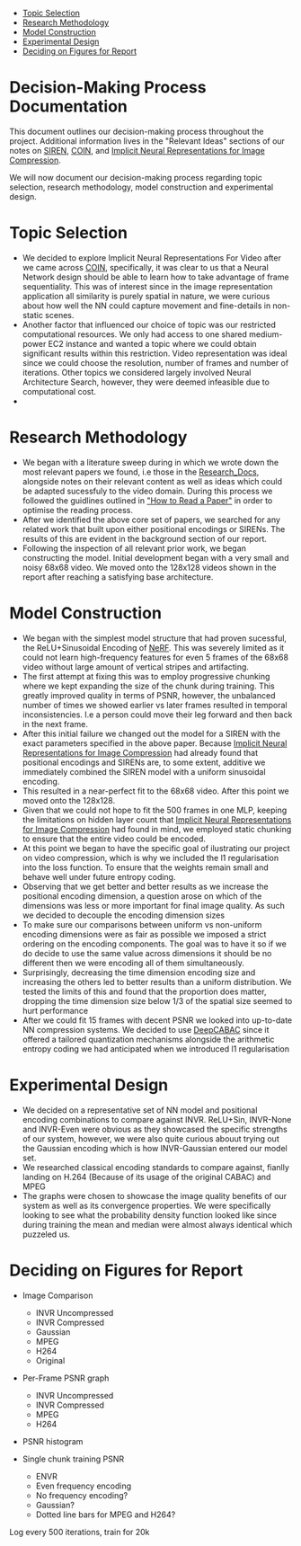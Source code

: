 - [Topic Selection](#topic-selection)
- [Research Methodology](#research-methodology)
- [Model Construction](#model-construction)
- [Experimental Design](#experimental-design)
- [Deciding on Figures for Report](#deciding-on-figures-for-report)

# Decision-Making Process Documentation

This document outlines our decision-making process throughout the project. Additional information lives in the "Relevant Ideas" sections of our notes on [SIREN](Research_Docs/SIREN:%20Implicit%20Neural%20Representations%20with%20Periodic%20Activation%20Functions.md), [COIN](Research_Docs/COIN:%20COmpression%20with%20Implicit%20Neural%20representations.md), and [Implicit Neural Representations for Image Compression](Research_Docs/Implicit%20Neural%20Representations%20for%20Image%20Compression.md). 


We will now document our decision-making process regarding topic selection, research methodology, model construction and experimental design.

# Topic Selection
- We decided to explore Implicit Neural Representations For Video after we came across [COIN](Research_Docs/COIN:%20COmpression%20with%20Implicit%20Neural%20representations.md), specifically, it was clear to us that a Neural Network design should be able to learn how to take advantage of frame sequentiality. This was of interest since in the image representation application all similarity is purely spatial in nature, we were curious about how well the NN could capture movement and fine-details in non-static scenes.
- Another factor that influenced our choice of topic was our restricted computational resources. We only had access to one shared medium-power EC2 instance and wanted a topic where we could obtain significant results within this restriction. Video representation was ideal since we could choose the resolution, number of frames and number of iterations. Other topics we considered largely involved Neural Architecture Search, however, they were deemed infeasible due to computational cost.
- 
# Research Methodology
- We began with a literature sweep during in which we wrote down the most relevant papers we found, i.e those in the [Research_Docs](Research_Docs/), alongside notes on their relevant content as well as ideas which could be adapted sucessfuly to the video domain. During this process we followed the guidlines outlined in ["How to Read a Paper"](https://dl.acm.org/doi/pdf/10.1145/1273445.1273458) in order to optimise the reading process. 
- After we identified the above core set of papers, we searched for any related work that built upon either positional encodings or SIRENs. The results of this are evident in the background section of our report. 
- Following the inspection of all relevant prior work, we began constructing the model. Initial development began with a very small and noisy 68x68 video. We moved onto the 128x128 videos shown in the report after reaching a satisfying base architecture.
# Model Construction
- We began with the simplest model structure that had proven sucessful, the ReLU+Sinusoidal Encoding of [NeRF](https://arxiv.org/abs/2003.08934). This was severely limited as it could not learn high-frequency features for even 5 frames of the 68x68 video without large amount of vertical stripes and artifacting.
- The first attempt at fixing this was to employ progressive chunking where we kept expanding the size of the chunk during training. This greatly improved quality in terms of PSNR, however, the unbalanced number of times we showed earlier vs later frames resulted in temporal inconsistencies. I.e a person could move their leg forward and then back in the next frame.
- After this initial failure we changed out the model for a SIREN with the exact parameters specified in the above paper. Because [Implicit Neural Representations for Image Compression](Research_Docs/Implicit%20Neural%20Representations%20for%20Image%20Compression.md) had already found that positional encodings and SIRENs are, to some extent, additive we immediately combined the SIREN model with a uniform sinusoidal encoding.
- This resulted in a near-perfect fit to the 68x68 video. After this point we moved onto the 128x128.
- Given that we could not hope to fit the 500 frames in one MLP, keeping the limitations on hidden layer count that [Implicit Neural Representations for Image Compression](Research_Docs/Implicit%20Neural%20Representations%20for%20Image%20Compression.md) had found in mind, we employed static chunking to ensure that the entire video could be encoded.
- At this point we began to have the specific goal of ilustrating our project on video compression, which is why we included the l1 regularisation into the loss function. To ensure that the weights remain small and behave well under future entropy coding.
- Observing that we get better and better results as we increase the positional encoding dimension, a question arose on which of the dimensions was less or more important for final image quality. As such we decided to decouple the encoding dimension sizes
- To make sure our comparisons between uniform vs non-uniform encoding dimensions were as fair as possible we imposed a strict ordering on the encoding components. The goal was to have it so if we do decide to use the same value across dimensions it should be no different then we were encoding all of them simultaneously.
- Surprisingly, decreasing the time dimension encoding size and increasing the others led to better results than a uniform distribution. We tested the limits of this and found that the proportion does matter, dropping the time dimension size below 1/3 of the spatial size seemed to hurt performance
- After we could fit 15 frames with decent PSNR we looked into up-to-date NN compression systems. We decided to use [DeepCABAC](https://arxiv.org/abs/1905.08318) since it offered a tailored quantization mechanisms alongside the arithmetic entropy coding we had anticipated when we introduced l1 regularisation
# Experimental Design
- We decided on a representative set of NN model and positional encoding combinations to compare against INVR. ReLU+Sin, INVR-None and INVR-Even were obvious as they showcased the specific strengths of our system, however, we were also quite curious abouut trying out the Gaussian encoding which is how INVR-Gaussian entered our model set.
- We researched classical encoding standards to compare against, fianlly landing on H.264 (Because of its usage of the original CABAC) and MPEG
- The graphs were chosen to showcase the image quality benefits of our system as well as its convergence properties. We were specifically looking to see what the probability density function looked like since during training the mean and median were almost always identical which puzzeled us.




# Deciding on Figures for Report
- Image Comparison
	- INVR Uncompressed
	- INVR Compressed
	- Gaussian
	- MPEG
	- H264
	- Original

- Per-Frame PSNR graph
	- INVR Uncompressed
	- INVR Compressed
	- MPEG
	- H264

- PSNR histogram

- Single chunk training PSNR
	- ENVR
	- Even frequency encoding
	- No frequency encoding?
	- Gaussian?
	- Dotted line bars for MPEG and H264?

Log every 500 iterations,  train for 20k
